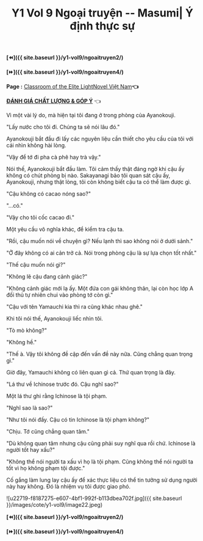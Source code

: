 ﻿---
layout: post
title: Y1 Vol 9 Ngoại truyện -- Masumi| Ý định thực sự
permalink: /y1-vol9/ngoaitruyen3/
---

**[⏪]({{ site.baseurl }}/y1-vol9/ngoaitruyen2/)**

**[⏩]({{ site.baseurl }}/y1-vol9/ngoaitruyen4/)**

**Page :** [Classroom of the Elite LightNovel Việt Nam](http://facebook.com/Classroom.of.the.Elite.VN)**👈**

[**ĐÁNH GIÁ CHẤT LƯỢNG & GÓP Ý**](https://bit.ly/danhgiagopy) 👈

Vì một vài lý do, mà hiện tại tôi đang ở trong phòng của Ayanokouji.

"Lấy nước cho tôi đi. Chúng ta sẽ nói lâu đó."

Ayanokouji bắt đầu đi lấy các nguyên liệu cần thiết cho yêu cầu của tôi với cái nhìn không hài lòng.

\"Vậy để tớ đi pha cà phê hay trà vậy.\"

Nói thế, Ayanokouji bắt đầu làm. Tôi cảm thấy thật đáng ngờ khi cậu ấy không có chút phòng bị nào. Sakayanagi bảo tôi quan sát cậu ấy, Ayanokouji, nhưng thật lòng, tôi còn không biết cậu ta có thể làm được gì.

"Cậu không có cacao nóng sao?"

\"...có.\"

\"Vậy cho tôi cốc cacao đi.\"

Một yêu cầu vô nghĩa khác, để kiểm tra cậu ta.

\"Rồi, cậu muốn nói về chuyện gì? Nếu lạnh thì sao không nói ở dưới sảnh.\"

"Ở đây không có ai cản trở cả. Nói trong phòng cậu là sự lựa chọn tốt nhất."

"Thế cậu muốn nói gì?"

\"Không lẽ cậu đang cảnh giác?\"

\"Không cảnh giác mới lạ ấy. Một đứa con gái không thân, lại còn học lớp A đối thủ tự nhiên chui vào phòng tớ còn gì.\"

\"Cậu với tên Yamauchi kia thì ra cũng khác nhau ghê.\"

Khi tôi nói thế, Ayanokouji liếc nhìn tôi.

"Tò mò không?"

"Không hề."

\"Thế à. Vậy tôi không đề cập đến vấn đề này nữa. Cũng chẳng quan trọng gì.\"

Giờ đây, Yamauchi không có liên quan gì cả. Thứ quan trọng là đây.

\"Lá thư về Ichinose trước đó. Cậu nghĩ sao?\"

Một lá thư ghi rằng Ichinose là tội phạm.

\"Nghĩ sao là sao?\"

\"Như tôi nói đấy. Cậu có tin Ichinose là tội phạm không?\"

\"Chịu. Tớ cũng chẳng quan tâm.\"

\"Dù không quan tâm nhưng cậu cũng phải suy nghĩ qua rồi chứ. Ichinose là người tốt hay xấu?"

\"Không thể nói người ta xấu vì họ là tội phạm. Cũng không thể nói người ta tốt vì họ không phạm tội được.\"

Cố gắng làm lung lay cậu ấy để xác thực liệu có thể tin tưởng sử dụng người này hay không. Đó là nhiệm vụ tôi được giao phó.

![u22719-f8187275-e607-4bf1-992f-b113dbea702f.jpg]({{ site.baseurl }}/images/cote/y1-vol9/image22.jpeg)

**[⏪]({{ site.baseurl }}/y1-vol9/ngoaitruyen2/)**

**[⏩]({{ site.baseurl }}/y1-vol9/ngoaitruyen4/)**
